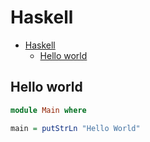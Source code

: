# Haskell

<!--ts-->
* [Haskell](hasekll.md#haskell)
   * [Hello world](hasekll.md#hello-world)

<!-- Added by: runner, at: Tue Jan  4 08:33:14 UTC 2022 -->

<!--te-->

## Hello world
```haskell
module Main where

main = putStrLn "Hello World"
```
